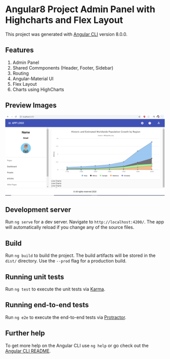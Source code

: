 # Angular8 Project Admin Panel with Highcharts and Flex Layout

This project was generated with [Angular CLI](https://github.com/angular/angular-cli) version 8.0.0.

## Features
1. Admin Panel
2. Shared Commponents  (Header, Footer, Sidebar)
3. Routing
4. Angular-Material UI
5. Flex Layout
6. Charts using HighCharts

## Preview Images
![Area Chart](https://github.com/gauravjain024/Angular8-Dashboard/blob/master/images/AreaChart.png?raw=true)

## Development server

Run `ng serve` for a dev server. Navigate to `http://localhost:4200/`. The app will automatically reload if you change any of the source files.



## Build

Run `ng build` to build the project. The build artifacts will be stored in the `dist/` directory. Use the `--prod` flag for a production build.

## Running unit tests

Run `ng test` to execute the unit tests via [Karma](https://karma-runner.github.io).

## Running end-to-end tests

Run `ng e2e` to execute the end-to-end tests via [Protractor](http://www.protractortest.org/).

## Further help

To get more help on the Angular CLI use `ng help` or go check out the [Angular CLI README](https://github.com/angular/angular-cli/blob/master/README.md).
